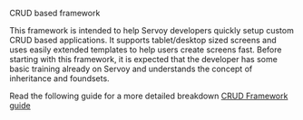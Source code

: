 CRUD based framework

This framework is intended to help Servoy developers quickly setup custom CRUD based applications.
It supports tablet/desktop sized screens and uses easily extended templates to help users create screens fast.
Before starting with this framework, it is expected that the developer has some basic training already on Servoy and understands the concept of inheritance and foundsets.

Read the following guide for a more detailed breakdown [CRUD Framework guide](https://docs.google.com/document/d/1gaEk4qTd_XvpzKiK5wRn7yWgkruYL6wxK60vSksK_Z0/edit?usp=sharing)

